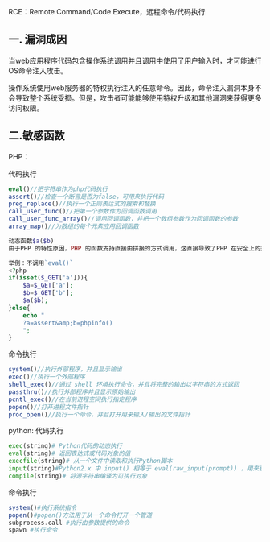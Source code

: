 RCE：Remote Command/Code Execute，远程命令/代码执行

## 一. 漏洞成因

当web应用程序代码包含操作系统调用并且调用中使用了用户输入时，才可能进行OS命令注入攻击。

操作系统使用web服务器的特权执行注入的任意命令。因此，命令注入漏洞本身不会导致整个系统受损。但是，攻击者可能能够使用特权升级和其他漏洞来获得更多访问权限。

## 二.敏感函数

PHP：

代码执行

```php
eval()//把字符串作为php代码执行
assert()//检查一个断言是否为false，可用来执行代码
preg_replace()//执行一个正则表达式的搜索和替换
call_user_func()//把第一个参数作为回调函数调用
call_user_func_array()//调用回调函数，并把一个数组参数作为回调函数的参数
array_map()//为数组的每个元素应用回调函数
```

```php
动态函数$a($b)
由于PHP 的特性原因，PHP 的函数支持直接由拼接的方式调用，这直接导致了PHP 在安全上的控制有加大了难度。不少知名程序中也用到了动态函数的写法，这种写法跟使用`call_user_func()`的初衷一样，用来更加方便地调用函数，但是一旦过了不严格就会造成代码执行漏洞。

举例：不调用`eval()`
<?php
if(isset($_GET['a'])){
    $a=$_GET['a'];
    $b=$_GET['b'];
    $a($b);
}else{
    echo "
    ?a=assert&amp;b=phpinfo()
    ";
}
```

命令执行

```php
system()//执行外部程序，并且显示输出
exec()//执行一个外部程序
shell_exec()//通过 shell 环境执行命令，并且将完整的输出以字符串的方式返回
passthru()//执行外部程序并且显示原始输出
pcntl_exec()//在当前进程空间执行指定程序
popen()//打开进程文件指针
proc_open()//执行一个命令，并且打开用来输入/输出的文件指针
```

python:
代码执行

```python
exec(string)# Python代码的动态执行
eval(string)# 返回表达式或代码对象的值
execfile(string)# 从一个文件中读取和执行Python脚本
input(string)#Python2.x 中 input() 相等于 eval(raw_input(prompt)) ，用来获取控制台的输入
compile(string)# 将源字符串编译为可执行对象
```

命令执行

```php
system()#执行系统指令
popen()#popen()方法用于从一个命令打开一个管道
subprocess.call #执行由参数提供的命令
spawn #执行命令
```

